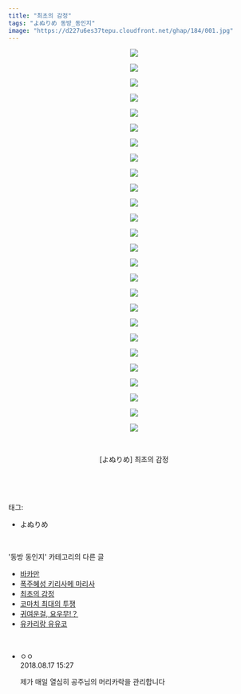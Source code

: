 ```yaml
---
title: "최초의 감정"
tags: "よぬりめ 동방_동인지"
image: "https://d227u6es37tepu.cloudfront.net/ghap/184/001.jpg"
---
```

<div class="article">
<p style="text-align: center; clear: none; float: none;"><img src="{{ site.imgserver6 }}/ghap/184/001.jpg"/></p>
<p style="text-align: center; clear: none; float: none;"><img src="{{ site.imgserver6 }}/ghap/184/002.jpg"/></p>
<p style="text-align: center; clear: none; float: none;"><img src="{{ site.imgserver6 }}/ghap/184/003.jpg"/></p>
<p style="text-align: center; clear: none; float: none;"><img src="{{ site.imgserver6 }}/ghap/184/004.jpg"/></p>
<p style="text-align: center; clear: none; float: none;"><img src="{{ site.imgserver6 }}/ghap/184/005.jpg"/></p>
<p style="text-align: center; clear: none; float: none;"><img src="{{ site.imgserver6 }}/ghap/184/006.jpg"/></p>
<p style="text-align: center; clear: none; float: none;"><img src="{{ site.imgserver6 }}/ghap/184/007.jpg"/></p>
<p style="text-align: center; clear: none; float: none;"><img src="{{ site.imgserver6 }}/ghap/184/008.jpg"/></p>
<p style="text-align: center; clear: none; float: none;"><img src="{{ site.imgserver6 }}/ghap/184/009.png"/></p>
<p style="text-align: center; clear: none; float: none;"><img src="{{ site.imgserver6 }}/ghap/184/010.jpg"/></p>
<p style="text-align: center; clear: none; float: none;"><img src="{{ site.imgserver6 }}/ghap/184/011.jpg"/></p>
<p style="text-align: center; clear: none; float: none;"><img src="{{ site.imgserver6 }}/ghap/184/012.jpg"/></p>
<p style="text-align: center; clear: none; float: none;"><img src="{{ site.imgserver6 }}/ghap/184/013.jpg"/></p>
<p style="text-align: center; clear: none; float: none;"><img src="{{ site.imgserver6 }}/ghap/184/014.jpg"/></p>
<p style="text-align: center; clear: none; float: none;"><img src="{{ site.imgserver6 }}/ghap/184/015.jpg"/></p>
<p style="text-align: center; clear: none; float: none;"><img src="{{ site.imgserver6 }}/ghap/184/016.jpg"/></p>
<p style="text-align: center; clear: none; float: none;"><img src="{{ site.imgserver6 }}/ghap/184/017.jpg"/></p>
<p style="text-align: center; clear: none; float: none;"><img src="{{ site.imgserver6 }}/ghap/184/018.jpg"/></p>
<p style="text-align: center; clear: none; float: none;"><img src="{{ site.imgserver6 }}/ghap/184/019.jpg"/></p>
<p style="text-align: center; clear: none; float: none;"><img src="{{ site.imgserver6 }}/ghap/184/020.jpg"/></p>
<p style="text-align: center; clear: none; float: none;"><img src="{{ site.imgserver6 }}/ghap/184/021.jpg"/></p>
<p style="text-align: center; clear: none; float: none;"><img src="{{ site.imgserver6 }}/ghap/184/022.jpg"/></p>
<p style="text-align: center; clear: none; float: none;"><img src="{{ site.imgserver6 }}/ghap/184/023.jpg"/></p>
<p style="text-align: center; clear: none; float: none;"><img src="{{ site.imgserver6 }}/ghap/184/024.jpg"/></p>
<p style="text-align: center; clear: none; float: none;"><img src="{{ site.imgserver6 }}/ghap/184/025.jpg"/></p>
<p style="text-align: center; clear: none; float: none;"><img src="{{ site.imgserver6 }}/ghap/184/026.jpg"/></p>
<p style="text-align: center; clear: none; float: none;"><br/></p>
<p style="text-align: center; clear: none; float: none;">[よぬりめ] 최초의 감정</p>
<p><br/></p>
</div><br/>
<div class="tagTrail">
<p>태그: </p>
<ul>
<li>よぬりめ</li>
</ul>
</div><br/>
<div class="another">
<p>'동방 동인지' 카테고리의 다른 글</p>
<ul>
<li><a href="/ghap_186">바카만</a></li>
<li><a href="/ghap_185">폭주혜성 키리사메 마리사</a></li>
<li><a href="/ghap_184">최초의 감정</a></li>
<li><a href="/ghap_183">코마치 최대의 투쟁</a></li>
<li><a href="/ghap_182">귀여운걸, 요우무!？</a></li>
<li><a href="/ghap_181">유카리랑 유유코</a></li>
</ul>
</div><br/>
<div class="cb_module cb_fluid">
<div class="cb_wrt cb_profile">
<div class="comment">
<ul>
<li class="cb_thumb_off" id="comment15310847">
<div class="cb_comment_area">
<div class="cb_info_area">
<div class="cb_section">
<span class="cb_nick_name">ㅇㅇ</span>
</div>
<div class="cb_section">
<span class="cb_date">2018.08.17 15:27 </span>
</div>
</div>
<div class="cb_dsc_comment">
<p class="cb_dsc">
											제가 매일 열심히 공주님의 머리카락을 관리합니다
										</p>
</div>
</div></li>
</ul>
</div>
</div><!-- commentList close -->
</div><br/>
